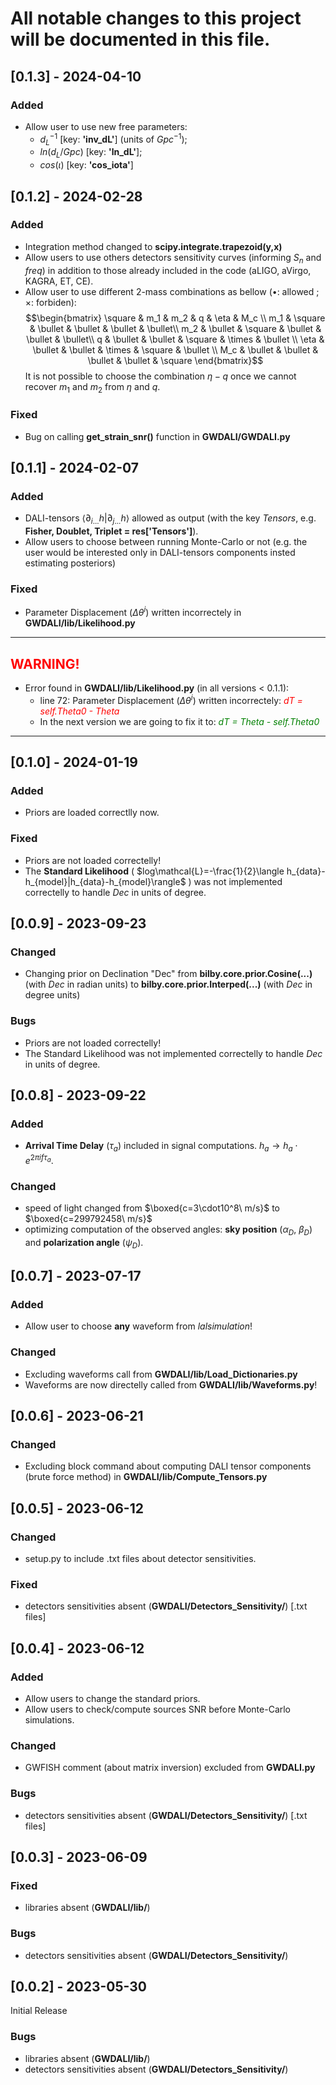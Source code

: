 # All notable changes to this project will be documented in this file.

## [0.1.3] - 2024-04-10
### Added
- Allow user to use new free parameters: 
  - $d_L^{-1}$ [key: **'inv_dL'**] (units of $Gpc^{-1}$);
  - $ln(d_L/Gpc)$ [key: **'ln_dL'**];
  - $cos(\iota)$ [key: **'cos_iota'**]

## [0.1.2] - 2024-02-28
### Added
- Integration method changed to **scipy.integrate.trapezoid(y,x)**
- Allow users to use others detectors sensitivity curves (informing $S_n$ and $freq$) in addition to those already included in the code (aLIGO, aVirgo, KAGRA, ET, CE).
- Allow user to use different 2-mass combinations as bellow ($\bullet$: allowed ; $\times$: forbiden):
$$\begin{bmatrix} 
\square & m_1 & m_2 & q & \eta & M_c \\
m_1 & \square & \bullet & \bullet & \bullet & \bullet\\
m_2 & \bullet & \square & \bullet & \bullet & \bullet\\
q & \bullet & \bullet & \square & \times & \bullet \\
\eta & \bullet & \bullet & \times & \square & \bullet \\
M_c & \bullet & \bullet & \bullet & \bullet & \square
\end{bmatrix}$$
It is not possible to choose the combination $\eta-q$ once we cannot recover $m_1$ and $m_2$ from $\eta$ and $q$.

### Fixed
- Bug on calling **get_strain_snr()** function in **GWDALI/GWDALI.py**

## [0.1.1] - 2024-02-07
### Added
- DALI-tensors $\langle\partial_{i...}h|\partial_{j...}h\rangle$ allowed as output (with the key *Tensors*, e.g. **Fisher, Doublet, Triplet = res['Tensors']**).
- Allow users to choose between running Monte-Carlo or not (e.g. the user would be interested only in DALI-tensors components insted estimating posteriors)

### Fixed
- Parameter Displacement ($\Delta\theta^i$) written incorrectely in **GWDALI/lib/Likelihood.py**

---
## <span style="color:red">WARNING!</span>

- Error found in **GWDALI/lib/Likelihood.py** (in all versions < 0.1.1):
    - line 72: Parameter Displacement ($\Delta\theta^i$) written incorrectely: <span style="color:red">*dT = self.Theta0 - Theta*</span>
    - In the next version we are going to fix it to: <span style="color:green">*dT = Theta - self.Theta0*</span>
---

## [0.1.0] - 2024-01-19
### Added
- Priors are loaded correctlly now.

### Fixed
- Priors are not loaded correctelly!
- The **Standard Likelihood** ( $log\mathcal{L}=-\frac{1}{2}\langle h_{data}-h_{model}|h_{data}-h_{model}\rangle$ ) was not implemented correctelly to handle *Dec* in units of degree.

## [0.0.9] - 2023-09-23

### Changed
- Changing prior on Declination "Dec" from **bilby.core.prior.Cosine(...)** (with *Dec* in radian units) to **bilby.core.prior.Interped(...)** (with *Dec* in degree units)

### Bugs
- Priors are not loaded correctelly!
- The Standard Likelihood was not implemented correctelly to handle *Dec* in units of degree.

## [0.0.8] - 2023-09-22
### Added
- **Arrival Time Delay** ($\tau_a$) included in signal computations. $h_a\rightarrow h_a\cdot e^{2\pi i f \tau_a}$. 
  
### Changed
- speed of light changed from $\boxed{c=3\cdot10^8\ m/s}$ to $\boxed{c=299792458\ m/s}$
- optimizing computation of the observed angles: **sky position** $(\alpha_D,\ \beta_D)$ and **polarization angle** ($\psi_D$).

## [0.0.7] - 2023-07-17
### Added
- Allow user to choose **any** waveform from *lalsimulation*!
  
### Changed
- Excluding waveforms call from **GWDALI/lib/Load_Dictionaries.py**
- Waveforms are now directelly called from **GWDALI/lib/Waveforms.py**!

## [0.0.6] - 2023-06-21
### Changed
- Excluding block command about computing DALI tensor components (brute force method) in **GWDALI/lib/Compute_Tensors.py**

## [0.0.5] - 2023-06-12
### Changed
- setup.py to include .txt files about detector sensitivities.

### Fixed
- detectors sensitivities absent (**GWDALI/Detectors_Sensitivity/**) [.txt files]

## [0.0.4] - 2023-06-12
### Added
- Allow users to change the standard priors.
- Allow users to check/compute sources SNR before Monte-Carlo simulations.
   
### Changed
- GWFISH comment (about matrix inversion) excluded from **GWDALI.py**

### Bugs
- detectors sensitivities absent (**GWDALI/Detectors_Sensitivity/**) [.txt files]

## [0.0.3] - 2023-06-09
### Fixed
- libraries absent (**GWDALI/lib/**)

### Bugs
- detectors sensitivities absent (**GWDALI/Detectors_Sensitivity/**)

## [0.0.2] - 2023-05-30
Initial Release

### Bugs
- libraries absent (**GWDALI/lib/**)
- detectors sensitivities absent (**GWDALI/Detectors_Sensitivity/**)

